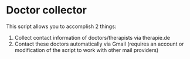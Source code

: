 # Doctor collector
This script allows you to accomplish 2 things:
1. Collect contact information of doctors/therapists via therapie.de
2. Contact these doctors automatically via Gmail (requires an account or modification of the script to work with other mail providers)
